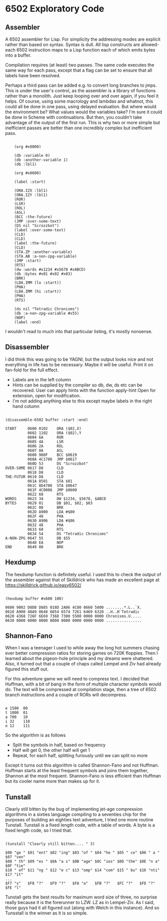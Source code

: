 # 6502 Exploratory Code

## Assembler

A 6502 assembler for Lisp. For simplicity the addressing modes are explicit rather than based on syntax. Syntax is dull. All lisp constructs are allowed- each 6502 instruction maps to a Lisp function each of which emits bytes into a buffer.

Compilation requires (at least) two passes. The same code executes the same way for each pass, except that a flag can be set to ensure that all labels have been resolved. 

Perhaps a third pass can be added e.g. to convert long branches to jmps. This is under the user's control, as the assembler is a library of functions rather than a monolith. Just keep looping over and over again, if you feel it helps. Of course, using some macrology and lambdas and whatnot, this could all be done in one pass, using delayed evaluation. But where would the environment be? What values would the variables take? I'm sure it could be done in Scheme with continuations. But then, you couldn't take advantage of the output of the first run. This is why two or more simple but inefficient passes are better than one incredibly complex but inefficient pass.

~~~~

    (org #x0000)

    (db :variable 0)
    (db :another-variable 1)
    (db :lbl1)
    
    (org #x0600)

    (label :start)
    
    (ORA.IZX :lbl1)
    (ORA.IZY :lbl1)
    (ROR)
    (LSR)
    (ROL)
    (ASL)
    (BCC :the-future)
    (JMP :over-some-text)
    (DS nil "Scrozzbot")
    (label :over-some-text)
    (CLD)
    (CLD)
    (label :the-future)
    (CLD)
    (STA.ZP :another-variable)
    (STA.AB :a-non-zpg-variable)
    (JMP :start)
    (RTS)
    (dw :words #x1234 #x5678 #xABCD)
    (db :bytes #x01 #x02 #x03)
    (BRK)
    (LDA.IMM (lo :start))
    (PHA)
    (LDA.IMM (hi :start))
    (PHA)
    (RTS)
    
    (ds nil "Tetradic Chronisms")
    (db :a-non-zpg-variable #x55)
    (NOP)
    (label :end)

~~~~

I wouldn't read to much into that particular listing, it's mostly nonsense.

## Disassembler

I did think this was going to be YAGNI, but the output looks nice and not everything in life has to be necessary. Maybe it will be useful. Print it on fan-fold for the full effect.

- Labels are in the left column
- Hints can be supplied by the compiler so db, dw, ds etc can be recovered. User can apply hints with the function apply-hint Open for extension, open for modification.
- I'm not adding anything else to this except maybe labels in the right hand column

~~~~

(disassemble-6502 buffer :start :end)

START     0600 0102    ORA ($02,X)
          0602 1102    ORA ($02),Y
          0604 6A      ROR
          0605 4A      LSR
          0606 2A      ROL
          0607 0A      ASL
          0608 900F    BCC $0619
          060A 4C1706  JMP $0617
          060D 53      DS "Scrozzbot"
OVER-SOME 0617 D8      CLD
          0618 D8      CLD
THE-FUTUR 0619 D8      CLD
          061A 8501    STA $01
          061C 8D4706  STA $0647
          061F 4C0006  JMP $0600
          0622 60      RTS
WORDS     0623 34      DW $1234, $5678, $ABCD
BYTES     0629 01      DB $01, $02, $03
          062C 00      BRK
          062D A900    LDA #$00
          062F 48      PHA
          0630 A906    LDA #$06
          0632 48      PHA
          0633 60      RTS
          0634 54      DS "Tetradic Chronisms"
A-NON-ZPG 0647 55      DB $55
          0648 EA      NOP
END       0649 00      BRK

~~~~

## Hexdump

The hexdump function is definitely useful. I used this to check the output of the assembler against that of Skilldrick who has made an excellent page at https://skilldrick.github.io/easy6502/

~~~~

(hexdump buffer #x600 100)

0600 9002 D8D8 D885 018D 2A06 4C00 0660 5800 ........*.L..`X.
0610 A900 48A9 0648 6054 6574 7261 6469 6320 ..H..H`Tetradic 
0620 4368 726F 6E69 736D 7300 5500 0000 0000 Chronisms.U.....
0630 0000 0000 0000 0000 0000 0000 0000 0000 ................
~~~~

## Shannon-Fano

When I was a teenager I used to while away the long hot summers chasing ever better compression ratios for storing games on 720K floppies. Then I learned about the pigeon-hole principle and my dreams were shattered. Also, it turned out that a couple of chaps called Lempel and Ziv had already figured this stuff out.

For this adventure game we will need to compress text. I decided that Huffman, with a bit of bang in the form of multiple character symbols would do. The text will be compressed at compilation stage, then a tree of 6502 branch instructions and a couple of RORs will decompress.

~~~~

e 1500  00
t 1000  01    
a 700   10
i 32    110
o 12    111

~~~~~

So the algorithm is as follows

- Split the symbols in half, based on frequency
- Half will get 0, the other half will get 1
- Repeat, for each half, splitting furiously until we can split no more

Except it turns out this algorithm is called Shannon-Fano and not Huffman. Huffman starts at the least frequent symbols and joins them together, Shannon at the most frequent. Shannon-Fano is less efficient than Huffman but its cooler name more than makes up for it.

## Tunstall

Clearly still bitten by the bug of implementing jet-age compression algorithms in a sixties language compiling to a seventies chip for the purposes of building an eighties text adventure, I tried one more routine Tunstall. Tunstall is a fixed length code, with a table of words. A byte is a fixed length code, so I tried that.

~~~~

(tunstall "Clearly still bitten.... " 3)

$00 "ge " $01 "ent" $02 "ing" $03 "of " $04 "he " $05 " co" $06 " a " $07 "ven"
$08 " th" $09 "es " $0A "a s" $0B "age" $0C "ies" $0D "the" $0E "n a" $0F "tie"
$10 " of" $11 "ng " $12 "e c" $13 "omp" $14 "com" $15 " bu" $16 "nti" $17 "it"
...
$F7 "s"   $F8 "?"   $F9 "?"   $FA "a"   $FB "?"   $FC "?"   $FD "?"   $FE "l"

~~~~

Tunstall gets the best results for maximum word size of three, no surprise really because it is the forerunner to LZW. LZ as in Lempel-Ziv. As I said, those guys had it all figured out (along with Welch in this instance). And so Tunsstall is the winner as it is so simple.









